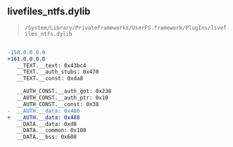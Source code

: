 ## livefiles_ntfs.dylib

> `/System/Library/PrivateFrameworks/UserFS.framework/PlugIns/livefiles_ntfs.dylib`

```diff

-158.0.0.0.0
+161.0.0.0.0
   __TEXT.__text: 0x43bc4
   __TEXT.__auth_stubs: 0x470
   __TEXT.__const: 0xda8

   __AUTH_CONST.__auth_got: 0x238
   __AUTH_CONST.__auth_ptr: 0x10
   __AUTH_CONST.__const: 0x38
-  __AUTH.__data: 0x480
+  __AUTH.__data: 0x488
   __DATA.__data: 0xd8
   __DATA.__common: 0x108
   __DATA.__bss: 0x608

```
